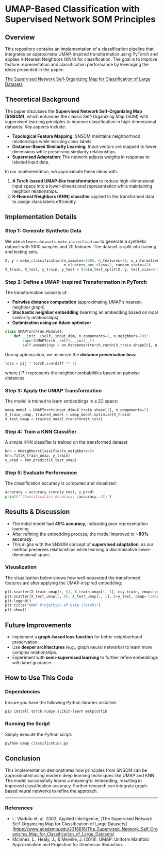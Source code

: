 # UMAP-Based Classification with Supervised Network SOM Principles

## Overview
This repository contains an implementation of a classification pipeline that integrates an approximate UMAP-inspired transformation using PyTorch and applies K-Nearest Neighbors (KNN) for classification. The goal is to improve feature representation and classification performance by leveraging the ideas presented in the paper:

[The Supervised Network Self-Organizing Map for Classification of Large Datasets](https://www.academia.edu/2316816/The_Supervised_Network_Self_Organizing_Map_for_Classification_of_Large_Datasets)

## Theoretical Background
The paper discusses the **Supervised Network Self-Organizing Map (SNSOM)**, which enhances the classic Self-Organizing Map (SOM) with supervised learning principles to improve classification in high-dimensional datasets. Key aspects include:

- **Topological Feature Mapping**: SNSOM maintains neighborhood relationships while learning class labels.
- **Distance-Based Similarity Learning**: Input vectors are mapped to lower dimensions while preserving similarity relationships.
- **Supervised Adaptation**: The network adjusts weights in response to labeled input data.

In our implementation, we approximate these ideas with:

1. **A Torch-based UMAP-like transformation** to reduce high-dimensional input space into a lower-dimensional representation while maintaining neighbor relationships.
2. **K-Nearest Neighbors (KNN) classifier** applied to the transformed data to assign class labels efficiently.

## Implementation Details

### Step 1: Generate Synthetic Data
We use `sklearn.datasets.make_classification` to generate a synthetic dataset with 1000 samples and 20 features. The dataset is split into training and testing sets.

```python
X, y = make_classification(n_samples=1000, n_features=20, n_informative=15,
                           n_clusters_per_class=2, random_state=42)
X_train, X_test, y_train, y_test = train_test_split(X, y, test_size=0.2, random_state=42)
```

### Step 2: Define a UMAP-Inspired Transformation in PyTorch
The transformation consists of:
- **Pairwise distance computation** (approximating UMAP’s nearest-neighbor graph)
- **Stochastic neighbor embedding** (learning an embedding based on local similarity relationships)
- **Optimization using an Adam optimizer**

```python
class UMAPTorch(nn.Module):
    def __init__(self, input_dim, n_components=2, n_neighbors=10):
        super(UMAPTorch, self).__init__()
        self.embeddings = nn.Parameter(torch.randn(X_train.shape[0], n_components))
```

During optimization, we minimize the **distance preservation loss**:

```python
loss = pij * torch.sum(diff ** 2)
```

where \( P \) represents the neighbor probabilities based on pairwise distances.

### Step 3: Apply the UMAP Transformation
The model is trained to learn embeddings in a 2D space:

```python
umap_model = UMAPTorch(input_dim=X_train.shape[1], n_components=2)
X_train_umap, trained_model = umap_model.optimize(X_train)
X_test_umap = trained_model.transform(X_test)
```

### Step 4: Train a KNN Classifier
A simple KNN classifier is trained on the transformed dataset:

```python
knn = KNeighborsClassifier(n_neighbors=5)
knn.fit(X_train_umap, y_train)
y_pred = knn.predict(X_test_umap)
```

### Step 5: Evaluate Performance
The classification accuracy is computed and visualized:

```python
accuracy = accuracy_score(y_test, y_pred)
print(f'Classification Accuracy: {accuracy:.4f}')
```

## Results & Discussion
- The initial model had **45% accuracy**, indicating poor representation learning.
- After refining the embedding process, the model improved to **~80% accuracy**.
- This aligns with the SNSOM concept of **supervised adaptation**, as our method preserves relationships while learning a discriminative lower-dimensional space.

### Visualization
The visualization below shows how well-separated the transformed features are after applying the UMAP-inspired embedding:

```python
plt.scatter(X_train_umap[:, 0], X_train_umap[:, 1], c=y_train, cmap='coolwarm', alpha=0.5, label='Train')
plt.scatter(X_test_umap[:, 0], X_test_umap[:, 1], c=y_test, cmap='coolwarm', marker='x', label='Test')
plt.legend()
plt.title("UMAP Projection of Data (Torch)")
plt.show()
```

## Future Improvements
- Implement a **graph-based loss function** for better neighborhood preservation.
- Use **deeper architectures** (e.g., graph neural networks) to learn more complex relationships.
- Experiment with **semi-supervised learning** to further refine embeddings with label guidance.

## How to Use This Code
### Dependencies
Ensure you have the following Python libraries installed:
```sh
pip install torch numpy scikit-learn matplotlib
```

### Running the Script
Simply execute the Python script:
```sh
python umap_classification.py
```

## Conclusion
This implementation demonstrates how principles from SNSOM can be approximated using modern deep learning techniques like UMAP and KNN. The model successfully learns a meaningful embedding, resulting in improved classification accuracy. Further research can integrate graph-based neural networks to refine the approach.

---

### References
- L. Vladutu et. al, 2002, Applied Intelligence,
[The Supervised Network Self-Organizing Map for Classification of Large Datasets]
(https://www.academia.edu/2316816/The_Supervised_Network_Self_Organizing_Map_for_Classification_of_Large_Datasets)
- McInnes, L., Healy, J., & Melville, J. (2018). UMAP: Uniform Manifold Approximation and Projection for Dimension Reduction.

